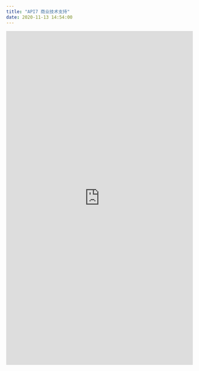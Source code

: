 ```yaml
---
title: "API7 商业技术支持"
date: 2020-11-13 14:54:00
---
```


<iframe src="https://apiseven.mikecrm.com/Gsu7F9f" frameborder="0" scrolling="no" style="display: block; min-width: 100%; width: 100px; height: 900px; border: none; overflow: auto;"></iframe>
